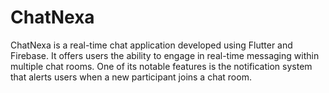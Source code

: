 # ChatNexa
ChatNexa is a real-time chat application developed using Flutter and Firebase. It offers users the ability to engage in real-time messaging within multiple chat rooms. One of its notable features is the notification system that alerts users when a new participant joins a chat room. 
